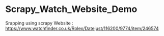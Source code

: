# Scrapy_Watch_Website_Demo
Srapping using scrapy 
Website : https://www.watchfinder.co.uk/Rolex/Datejust/116200/9774/item/246574
